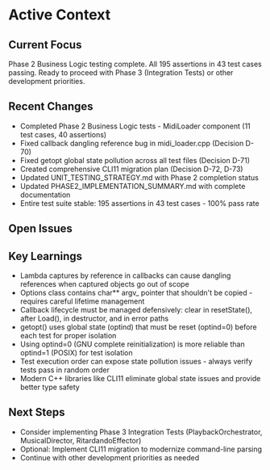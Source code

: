 # Active Context
## Current Focus
Phase 2 Business Logic testing complete. All 195 assertions in 43 test cases passing. Ready to proceed with Phase 3 (Integration Tests) or other development priorities.

## Recent Changes
*   Completed Phase 2 Business Logic tests - MidiLoader component (11 test cases, 40 assertions)
*   Fixed callback dangling reference bug in midi_loader.cpp (Decision D-70)
*   Fixed getopt global state pollution across all test files (Decision D-71)
*   Created comprehensive CLI11 migration plan (Decision D-72, D-73)
*   Updated UNIT_TESTING_STRATEGY.md with Phase 2 completion status
*   Updated PHASE2_IMPLEMENTATION_SUMMARY.md with complete documentation
*   Entire test suite stable: 195 assertions in 43 test cases - 100% pass rate

## Open Issues

## Key Learnings
*   Lambda captures by reference in callbacks can cause dangling references when captured objects go out of scope
*   Options class contains char** argv_ pointer that shouldn't be copied - requires careful lifetime management
*   Callback lifecycle must be managed defensively: clear in resetState(), after Load(), in destructor, and in error paths
*   getopt() uses global state (optind) that must be reset (optind=0) before each test for proper isolation
*   Using optind=0 (GNU complete reinitialization) is more reliable than optind=1 (POSIX) for test isolation
*   Test execution order can expose state pollution issues - always verify tests pass in random order
*   Modern C++ libraries like CLI11 eliminate global state issues and provide better type safety

## Next Steps
*   Consider implementing Phase 3 Integration Tests (PlaybackOrchestrator, MusicalDirector, RitardandoEffector)
*   Optional: Implement CLI11 migration to modernize command-line parsing
*   Continue with other development priorities as needed

